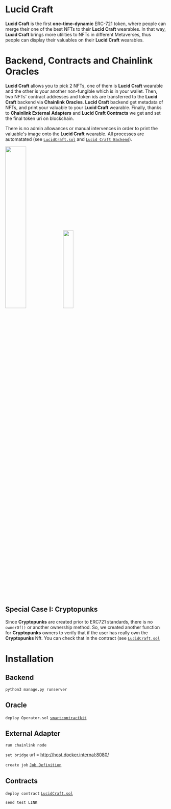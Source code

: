 # Lucid Craft
**Lucid Craft** is the first **one-time-dynamic** ERC-721 token, where people can merge their one of the best NFTs to their **Lucid Craft** wearables. In that way, **Lucid Craft** brings more utilities to NFTs in different Metaverses, thus people can display their valuables on their **Lucid Craft** wearables.

# Backend, Contracts and Chainlink Oracles
**Lucid Craft** allows you to pick 2 NFTs, one of them is **Lucid Craft** wearable and the other is your another non-fungible which is in your wallet. Then, two NFTs' contract addresses and token ids are transferred to the **Lucid Craft** backend via **Chainlink Oracles**. **Lucid Craft** backend get metadata of NFTs, and print your valuable to your **Lucid Craft** wearable. Finally, thanks to **Chainlink External Adapters** and **Lucid Craft Contracts** we get and set the final token uri on blockchain. 

There is no admin allowances or manual intervences in order to print the valuable's image onto the **Lucid Craft** wearable. All processes are automatated (see [`LucidCraft.sol`](https://github.com/thelucidcraft/lucidcraft/blob/main/contracts/LucidCraft.sol) and [`Lucid Craft Backend`](https://github.com/thelucidcraft/lucidcraft/tree/main/backend)).

<img src="https://github.com/thelucidcraft/lucidcraft/blob/main/image0.jpeg" width=36% height=36%><img src="https://github.com/thelucidcraft/lucidcraft/blob/main/fidenza.png" width=25% height=25%>

## Special Case I: Cryptopunks
Since **Cryptopunks** are created prior to ERC721 standards, there is no  ```ownerOf()``` or another ownership method. So, we created another function for **Cryptopunks** owners to verify that if the user has really own the **Cryptopunks** Nft. You can check that in the contract (see [`LucidCraft.sol`](https://github.com/thelucidcraft/lucidcraft/blob/main/contracts/LucidCraft.sol)

# Installation 

## Backend
```python3 manage.py runserver```

## Oracle
```deploy Operator.sol``` [`smartcontractkit`](https://github.com/smartcontractkit/chainlink/blob/develop/contracts/src/v0.7/Operator.sol)

## External Adapter
```run chainlink node```

```set bridge``` url = http://host.docker.internal:8080/

```create job``` [`Job Definition`](https://github.com/thelucidcraft/lucidcraft/blob/main/cl-ea/index.js)

## Contracts

```deploy contract``` [`LucidCraft.sol`](https://github.com/thelucidcraft/lucidcraft/blob/main/contracts/LucidCraft.sol)

```send test LINK```


